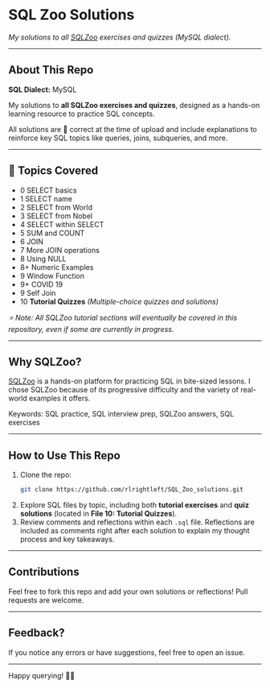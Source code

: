 # SQL Zoo Solutions

*My solutions to all [SQLZoo](https://www.sqlzoo.net/wiki/SQL_Tutorial) exercises and quizzes (MySQL dialect).*

---

## About This Repo
**SQL Dialect:** MySQL

My solutions to **all SQLZoo exercises and quizzes**, designed as a hands-on learning resource to practice SQL concepts.

All solutions are 💯 correct at the time of upload and include explanations to reinforce key SQL topics like queries, joins, subqueries, and more.

---

## 🚀 Topics Covered
- 0 SELECT basics
- 1 SELECT name
- 2 SELECT from World
- 3 SELECT from Nobel
- 4 SELECT within SELECT
- 5 SUM and COUNT
- 6 JOIN
- 7 More JOIN operations
- 8 Using NULL
- 8+ Numeric Examples
- 9 Window Function
- 9+ COVID 19
- 9 Self Join
- 10 **Tutorial Quizzes**      *(Multiple-choice quizzes and solutions)*

*⭐ Note: All SQLZoo tutorial sections will eventually be covered in this repository, even if some are currently in progress.*

---

## Why SQLZoo?
[SQLZoo](https://www.sqlzoo.net/wiki/SQL_Tutorial) is a hands-on platform for practicing SQL in bite-sized lessons. I chose SQLZoo because of its progressive difficulty and the variety of real-world examples it offers.

Keywords: SQL practice, SQL interview prep, SQLZoo answers, SQL exercises

---

## How to Use This Repo
1. Clone the repo:  
   ```bash
   git clone https://github.com/rlrightleft/SQL_Zoo_solutions.git
   ```
2. Explore SQL files by topic, including both **tutorial exercises** and **quiz solutions** (located in **File 10: Tutorial Quizzes**).
3. Review comments and reflections within each `.sql` file. Reflections are included as comments right after each solution to explain my thought process and key takeaways.

---

## Contributions
Feel free to fork this repo and add your own solutions or reflections! Pull requests are welcome.

---

## Feedback?
If you notice any errors or have suggestions, feel free to open an issue.

---

Happy querying! 🚀😄
